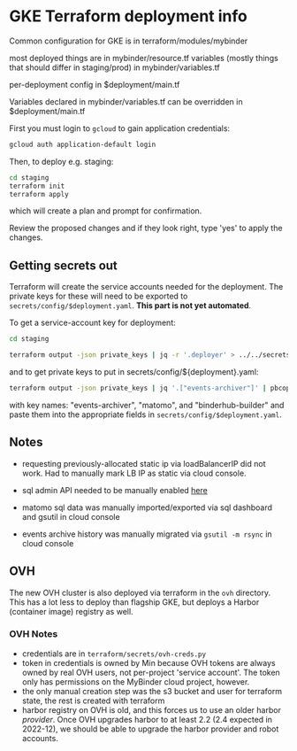 # GKE Terraform deployment info

Common configuration for GKE is in terraform/modules/mybinder

most deployed things are in mybinder/resource.tf
variables (mostly things that should differ in staging/prod) in mybinder/variables.tf

per-deployment config in $deployment/main.tf

Variables declared in mybinder/variables.tf can be overridden in $deployment/main.tf

First you must login to `gcloud` to gain application credentials:

```bash
gcloud auth application-default login
```

Then, to deploy e.g. staging:

```bash
cd staging
terraform init
terraform apply
```

which will create a plan and prompt for confirmation.

Review the proposed changes and if they look right, type 'yes' to apply the changes.

## Getting secrets out

Terraform will create the service accounts needed for the deployment.
The private keys for these will need to be exported to `secrets/config/$deployment.yaml`.
**This part is not yet automated**.

To get a service-account key for deployment:

```bash
cd staging

terraform output -json private_keys | jq -r '.deployer' > ../../secrets/gke-auth-key-staging2.json
```

and to get private keys to put in secrets/config/${deployment}.yaml:

```bash
terraform output -json private_keys | jq '.["events-archiver"]' | pbcopy
```

with key names: "events-archiver", "matomo", and "binderhub-builder" and paste them into the appropriate fields in `secrets/config/$deployment.yaml`.

## Notes

- requesting previously-allocated static ip via loadBalancerIP did not work.
  Had to manually mark LB IP as static via cloud console.

- sql admin API needed to be manually enabled [here](https://console.developers.google.com/apis/library/sqladmin.googleapis.com)
- matomo sql data was manually imported/exported via sql dashboard and gsutil in cloud console
- events archive history was manually migrated via `gsutil -m rsync` in cloud console

## OVH

The new OVH cluster is also deployed via terraform in the `ovh` directory.
This has a lot less to deploy than flagship GKE,
but deploys a Harbor (container image) registry as well.

### OVH Notes

- credentials are in `terraform/secrets/ovh-creds.py`
- token in credentials is owned by Min because OVH tokens are always owned by real OVH users, not per-project 'service account'.
  The token only has permissions on the MyBinder cloud project, however.
- the only manual creation step was the s3 bucket and user for terraform state, the rest is created with terraform
- harbor registry on OVH is old, and this forces us to use an older
  harbor _provider_.
  Once OVH upgrades harbor to at least 2.2 (2.4 expected in 2022-12), we should be able to upgrade the harbor provider and robot accounts.
